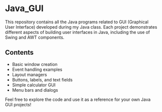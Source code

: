 # Java_GUI
This repository contains all the Java programs related to GUI (Graphical User Interface) developed during my Java class. Each project demonstrates different aspects of building user interfaces in Java, including the use of Swing and AWT components.

## Contents

- Basic window creation
- Event handling examples
- Layout managers
- Buttons, labels, and text fields
- Simple calculator GUI
- Menu bars and dialogs

Feel free to explore the code and use it as a reference for your own Java GUI projects!